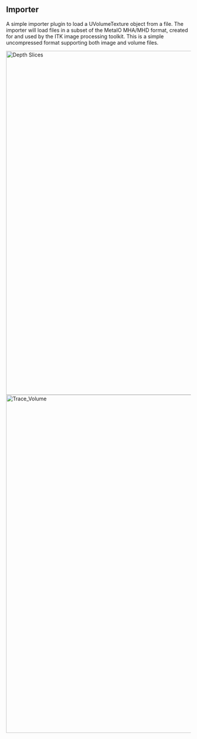
## Importer

A simple importer plugin to load a UVolumeTexture object from a file. The importer will load files in a subset of the MetaIO MHA/MHD format, created for and used by the ITK image processing toolkit. This is a simple uncompressed format supporting both image and volume files.

<img width="936" alt="Depth Slices" src="https://user-images.githubusercontent.com/43818938/218616062-e22fd7ea-88cf-4b5a-8156-b94464856bc1.png">
<img width="920" alt="Trace_Volume" src="https://user-images.githubusercontent.com/43818938/218616076-1a1c809a-e2ae-42e1-8bf8-5f28fb040eff.png">
